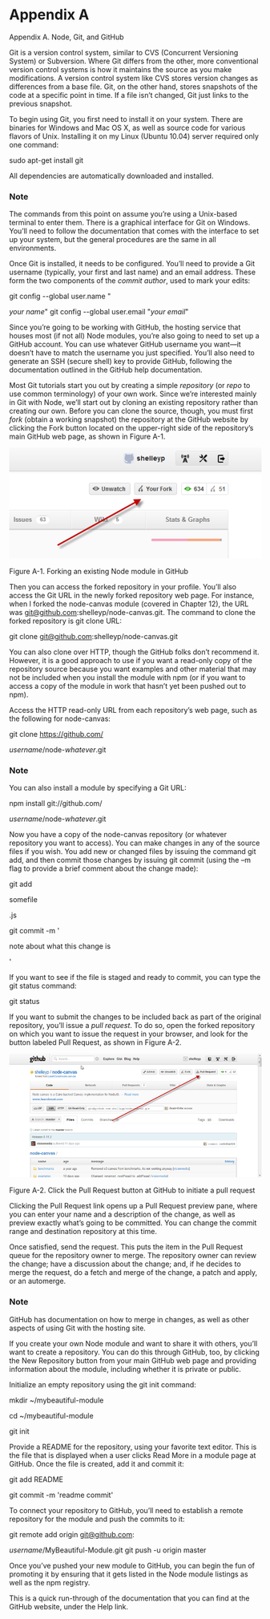 # Appendix A

Appendix A. Node, Git, and GitHub

Git is a version control system, similar to CVS (Concurrent Versioning System) or Subversion. Where Git differs from the other, more conventional version control systems is how it maintains the source as you make modifications. A version control system like CVS stores version changes as differences from a base file. Git, on the other hand, stores snapshots of the code at a specific point in time. If a file isn’t changed, Git just links to the previous snapshot.

To begin using Git, you first need to install it on your system. There are binaries for Windows and Mac OS X, as well as source code for various flavors of Unix. Installing it on my Linux (Ubuntu 10.04) server required only one command:

sudo apt-get install git

All dependencies are automatically downloaded and installed.

### Note

The commands from this point on assume you’re using a Unix-based terminal to enter them. There is a graphical interface for Git on Windows. You’ll need to follow the documentation that comes with the interface to set up your system, but the general procedures are the same in all environments.

Once Git is installed, it needs to be configured. You’ll need to provide a Git username (typically, your first and last name) and an email address. These form the two components of the *commit author*, used to mark your edits:

git config --global user.name "

*your name*"
git config --global user.email "*your email*"

Since you’re going to be working with GitHub, the hosting service that houses most (if not all) Node modules, you’re also going to need to set up a GitHub account. You can use whatever GitHub username you want—it doesn’t have to match the username you just specified. You’ll also need to generate an SSH (secure shell) key to provide GitHub, following the documentation outlined in the GitHub help documentation.

Most Git tutorials start you out by creating a simple *repository* (or *repo* to use common terminology) of your own work. Since we’re interested mainly in Git with Node, we’ll start out by cloning an existing repository rather than creating our own. Before you can clone the source, though, you must first *fork* (obtain a working snapshot) the repository at the GitHub website by clicking the Fork button located on the upper-right side of the repository’s main GitHub web page, as shown in Figure A-1.

![](Appendix%20A/image1.png)

Figure A-1. Forking an existing Node module in GitHub

Then you can access the forked repository in your profile. You’ll also access the Git URL in the newly forked repository web page. For instance, when I forked the node-canvas module (covered in Chapter 12), the URL was git@github.com:shelleyp/node-canvas.git. The command to clone the forked repository is git clone URL:

git clone git@github.com:shelleyp/node-canvas.git

You can also clone over HTTP, though the GitHub folks don’t recommend it. However, it is a good approach to use if you want a read-only copy of the repository source because you want examples and other material that may not be included when you install the module with npm (or if you want to access a copy of the module in work that hasn’t yet been pushed out to npm).

Access the HTTP read-only URL from each repository’s web page, such as the following for node-canvas:

git clone https://github.com/

*username*/node-*whatever*.git

### Note

You can also install a module by specifying a Git URL:

npm install git://github.com/

*username*/node-*whatever*.git

Now you have a copy of the node-canvas repository (or whatever repository you want to access). You can make changes in any of the source files if you wish. You add new or changed files by issuing the command git add, and then commit those changes by issuing git commit (using the –m flag to provide a brief comment about the change made):

git add

somefile

.js

git commit -m '

note about what this change is

'

If you want to see if the file is staged and ready to commit, you can type the git status command:

git status

If you want to submit the changes to be included back as part of the original repository, you’ll issue a *pull request*. To do so, open the forked repository on which you want to issue the request in your browser, and look for the button labeled Pull Request, as shown in Figure A-2.

![](Appendix%20A/image2.png)

Figure A-2. Click the Pull Request button at GitHub to initiate a pull request

Clicking the Pull Request link opens up a Pull Request preview pane, where you can enter your name and a description of the change, as well as preview exactly what’s going to be committed. You can change the commit range and destination repository at this time.

Once satisfied, send the request. This puts the item in the Pull Request queue for the repository owner to merge. The repository owner can review the change; have a discussion about the change; and, if he decides to merge the request, do a fetch and merge of the change, a patch and apply, or an automerge.

### Note

GitHub has documentation on how to merge in changes, as well as other aspects of using Git with the hosting site.

If you create your own Node module and want to share it with others, you’ll want to create a repository. You can do this through GitHub, too, by clicking the New Repository button from your main GitHub web page and providing information about the module, including whether it is private or public.

Initialize an empty repository using the git init command:

mkdir ~/mybeautiful-module

cd ~/mybeautiful-module

git init

Provide a README for the repository, using your favorite text editor. This is the file that is displayed when a user clicks Read More in a module page at GitHub. Once the file is created, add it and commit it:

git add README

git commit -m 'readme commit'

To connect your repository to GitHub, you’ll need to establish a remote repository for the module and push the commits to it:

git remote add origin git@github.com:

*username*/MyBeautiful-Module.git
git push -u origin master

Once you’ve pushed your new module to GitHub, you can begin the fun of promoting it by ensuring that it gets listed in the Node module listings as well as the npm registry.

This is a quick run-through of the documentation that you can find at the GitHub website, under the Help link.